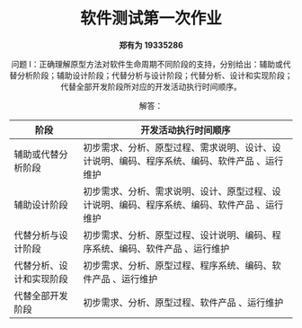 <center><h1>
    软件测试第一次作业
    </h1></cenetr>

<center><b>郑有为 19335286</b></center>

问题 I：正确理解原型方法对软件生命周期不同阶段的支持，分别给出：辅助或代替分析阶段；辅助设计阶段；代替分析与设计阶段；代替分析、设计和实现阶段；代替全部开发阶段所对应的开发活动执行时间顺序。

解答：

| 阶段                     | 开发活动执行时间顺序                                         |
| ------------------------ | ------------------------------------------------------------ |
| 辅助或代替分析阶段       | 初步需求、分析、原型过程、需求说明、设计、设计说明、编码、程序系统、编码、软件产品 、运行维护 |
| 辅助设计阶段             | 初步需求、分析、需求说明、设计、原型过程、设计说明、编码、程序系统、编码、软件产品 、运行维护 |
| 代替分析与设计阶段       | 初步需求、分析、原型过程、设计说明、编码、程序系统、编码、软件产品 、运行维护 |
| 代替分析、设计和实现阶段 | 初步需求、分析、原型过程、程序系统、编码、软件产品 、运行维护 |
| 代替全部开发阶段         | 初步需求、分析、原型过程、软件产品 、运行维护                |


